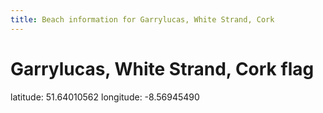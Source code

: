 ```yaml
---
title: Beach information for Garrylucas, White Strand, Cork
---
```

# Garrylucas, White Strand, Cork <span class="material-icons blue-flag">flag</span>

<div class="location-info">latitude: 51.64010562 longitude: -8.56945490</div>
<div id="met-eireann-warnings" onload="get_met_eireann_warnings(EI04)"></div>
<div></div>